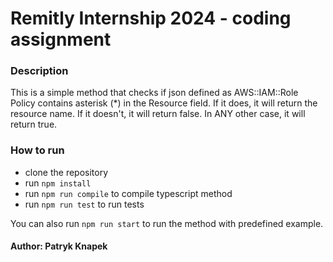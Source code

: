 # Remitly Internship 2024 -  coding assignment

### Description
This is a simple method that checks if json defined as AWS::IAM::Role Policy contains asterisk (*) in the Resource field.
If it does, it will return the resource name. If it doesn't, it will return false. In ANY other case, it will return true.

### How to run
 - clone the repository
 - run `npm install`
 - run `npm run compile` to compile typescript method
 - run `npm run test` to run tests

You can also run
 `npm run start` to run the method with predefined example.

#### Author: Patryk Knapek